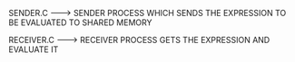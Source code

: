 SENDER.C  ---> SENDER PROCESS WHICH SENDS THE EXPRESSION TO BE EVALUATED TO SHARED MEMORY

RECEIVER.C	---> RECEIVER PROCESS GETS THE EXPRESSION AND EVALUATE IT

